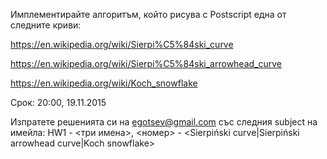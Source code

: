 Имплементирайте алгоритъм, който рисува с Postscript една от следните криви:

https://en.wikipedia.org/wiki/Sierpi%C5%84ski_curve

https://en.wikipedia.org/wiki/Sierpi%C5%84ski_arrowhead_curve

https://en.wikipedia.org/wiki/Koch_snowflake



Срок: 20:00, 19.11.2015

Изпратете решенията си на egotsev@gmail.com със следния subject на имейла:
HW1 - <три имена>, <номер> - <Sierpiński curve|Sierpiński arrowhead curve|Koch snowflake>
